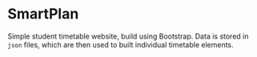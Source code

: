 # SmartPlan
Simple student timetable website, build using Bootstrap. Data is stored in `json` files, which are then used to built individual timetable elements.
